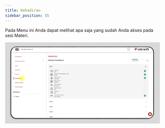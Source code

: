 ```yaml
---
title: Kehadiran
sidebar_position: 55
---
```

Pada Menu ini Anda dapat melihat apa saja yang sudah Anda akses pada sesi Materi.

![](/img/kehadiran.png)
